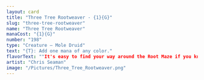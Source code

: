```yaml
---
layout: card
title: "Three Tree Rootweaver - {1}{G}"
slug: "three-tree-rootweaver"
name: "Three Tree Rootweaver"
manaCost: "{1}{G}"
number: "198"
type: "Creature — Mole Druid"
text: "{T}: Add one mana of any color."
flavorText: ""It's easy to find your way around the Root Maze if you know what to look, listen, smell, feel, and taste for.""
artist: "Chris Seaman"
image: "/Pictures/Three_Tree_Rootweaver.png"
---
```


